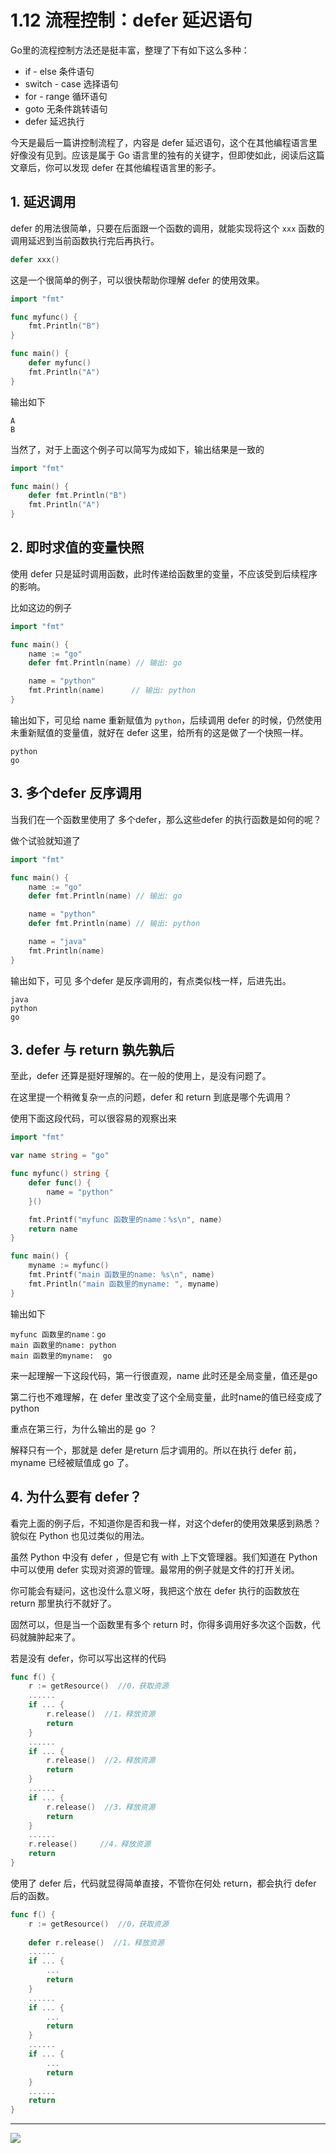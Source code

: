 # 1.12 流程控制：defer 延迟语句

Go里的流程控制方法还是挺丰富，整理了下有如下这么多种：

- if - else 条件语句
- switch - case 选择语句
- for - range 循环语句
- goto 无条件跳转语句
- defer 延迟执行

今天是最后一篇讲控制流程了，内容是 defer 延迟语句，这个在其他编程语言里好像没有见到。应该是属于 Go 语言里的独有的关键字，但即使如此，阅读后这篇文章后，你可以发现 defer 在其他编程语言里的影子。



## 1. 延迟调用

defer 的用法很简单，只要在后面跟一个函数的调用，就能实现将这个  `xxx` 函数的调用延迟到当前函数执行完后再执行。

```go
defer xxx() 
```

这是一个很简单的例子，可以很快帮助你理解 defer 的使用效果。

```go
import "fmt"

func myfunc() {
	fmt.Println("B")
}

func main() {
	defer myfunc()
	fmt.Println("A")
}
```

输出如下

```
A
B
```

当然了，对于上面这个例子可以简写为成如下，输出结果是一致的

```go
import "fmt"

func main() {
	defer fmt.Println("B")
	fmt.Println("A")
}
```



## 2. 即时求值的变量快照

使用 defer 只是延时调用函数，此时传递给函数里的变量，不应该受到后续程序的影响。

比如这边的例子

```go
import "fmt"

func main() {
	name := "go"
	defer fmt.Println(name) // 输出: go

	name = "python"
	fmt.Println(name)      // 输出: python
}
```

输出如下，可见给 name 重新赋值为 `python`，后续调用 defer 的时候，仍然使用未重新赋值的变量值，就好在 defer 这里，给所有的这是做了一个快照一样。

```
python
go
```



## 3. 多个defer 反序调用

当我们在一个函数里使用了 多个defer，那么这些defer 的执行函数是如何的呢？

做个试验就知道了

```go
import "fmt"

func main() {
	name := "go"
	defer fmt.Println(name) // 输出: go

	name = "python"
	defer fmt.Println(name) // 输出: python

	name = "java"
	fmt.Println(name)
}
```

输出如下，可见 多个defer 是反序调用的，有点类似栈一样，后进先出。

```
java
python
go
```



## 3. defer 与 return 孰先孰后

至此，defer 还算是挺好理解的。在一般的使用上，是没有问题了。

在这里提一个稍微复杂一点的问题，defer 和 return 到底是哪个先调用？

使用下面这段代码，可以很容易的观察出来

```go
import "fmt"

var name string = "go"

func myfunc() string {
	defer func() {
		name = "python"
	}()

	fmt.Printf("myfunc 函数里的name：%s\n", name)
	return name
}

func main() {
	myname := myfunc()
	fmt.Printf("main 函数里的name: %s\n", name)
	fmt.Println("main 函数里的myname: ", myname)
}
```

输出如下

```
myfunc 函数里的name：go
main 函数里的name: python
main 函数里的myname:  go
```

来一起理解一下这段代码，第一行很直观，name 此时还是全局变量，值还是go

第二行也不难理解，在 defer 里改变了这个全局变量，此时name的值已经变成了 python

重点在第三行，为什么输出的是 go ？

解释只有一个，那就是 defer 是return 后才调用的。所以在执行 defer 前，myname 已经被赋值成 go 了。



## 4. 为什么要有 defer？

看完上面的例子后，不知道你是否和我一样，对这个defer的使用效果感到熟悉？貌似在 Python 也见过类似的用法。

虽然 Python 中没有 defer ，但是它有 with 上下文管理器。我们知道在 Python 中可以使用 defer 实现对资源的管理。最常用的例子就是文件的打开关闭。

你可能会有疑问，这也没什么意义呀，我把这个放在 defer 执行的函数放在 return 那里执行不就好了。

固然可以，但是当一个函数里有多个 return 时，你得多调用好多次这个函数，代码就臃肿起来了。

若是没有 defer，你可以写出这样的代码

```go
func f() {
    r := getResource()  //0，获取资源
    ......
    if ... {
        r.release()  //1，释放资源
        return
    }
    ......
    if ... {
        r.release()  //2，释放资源
        return
    }
    ......
    if ... {
        r.release()  //3，释放资源
        return
    }
    ......
    r.release()     //4，释放资源
    return
}
```

使用了 defer 后，代码就显得简单直接，不管你在何处 return，都会执行 defer 后的函数。

```go
func f() {
	r := getResource()  //0，获取资源
	
	defer r.release()  //1，释放资源
    ......
    if ... {
		...
        return
    }
    ......
    if ... {
		...
        return
    }
    ......
    if ... {
		...
        return
    }
    ......
    return
}
```





---

![](http://image.python-online.cn/image-20200320125724880.png)